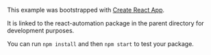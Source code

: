 This example was bootstrapped with [Create React App](https://github.com/facebook/create-react-app).

It is linked to the react-automation package in the parent directory for development purposes.

You can run `npm install` and then `npm start` to test your package.

